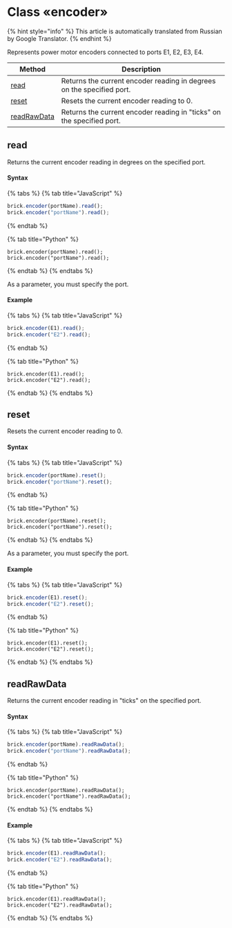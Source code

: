 # Class «encoder»

{% hint style="info" %}
This article is automatically translated from Russian by Google Translator.
{% endhint %}

Represents power motor encoders connected to ports E1, E2, E3, E4.

| Method                                      | Description                                                           |
| ------------------------------------------- | --------------------------------------------------------------------- |
| [read](class-encoder.md#read)               | Returns the current encoder reading in degrees on the specified port. |
| [reset](class-encoder.md#reset)             | Resets the current encoder reading to 0.                              |
| [readRawData](class-encoder.md#readrawdata) | Returns the current encoder reading in "ticks" on the specified port. |

## read

Returns the current encoder reading in degrees on the specified port.

#### Syntax

{% tabs %}
{% tab title="JavaScript" %}
```javascript
brick.encoder(portName).read();
brick.encoder("portName").read();
```
{% endtab %}

{% tab title="Python" %}
```
brick.encoder(portName).read();
brick.encoder("portName").read();
```
{% endtab %}
{% endtabs %}

As a parameter, you must specify the port.

#### Example

{% tabs %}
{% tab title="JavaScript" %}
```javascript
brick.encoder(E1).read();
brick.encoder("E2").read();
```
{% endtab %}

{% tab title="Python" %}
```
brick.encoder(E1).read();
brick.encoder("E2").read();
```
{% endtab %}
{% endtabs %}

## reset

Resets the current encoder reading to 0.

#### Syntax

{% tabs %}
{% tab title="JavaScript" %}
```javascript
brick.encoder(portName).reset();
brick.encoder("portName").reset();
```
{% endtab %}

{% tab title="Python" %}
```
brick.encoder(portName).reset();
brick.encoder("portName").reset();
```
{% endtab %}
{% endtabs %}

As a parameter, you must specify the port.

#### Example

{% tabs %}
{% tab title="JavaScript" %}
```javascript
brick.encoder(E1).reset();
brick.encoder("E2").reset();
```
{% endtab %}

{% tab title="Python" %}
```
brick.encoder(E1).reset();
brick.encoder("E2").reset();
```
{% endtab %}
{% endtabs %}

## readRawData

Returns the current encoder reading in "ticks" on the specified port.

#### Syntax

{% tabs %}
{% tab title="JavaScript" %}
```javascript
brick.encoder(portName).readRawData();
brick.encoder("portName").readRawData();
```
{% endtab %}

{% tab title="Python" %}
```
brick.encoder(portName).readRawData();
brick.encoder("portName").readRawData();
```
{% endtab %}
{% endtabs %}

#### Example

{% tabs %}
{% tab title="JavaScript" %}
```javascript
brick.encoder(E1).readRawData();
brick.encoder("E2").readRawData();
```
{% endtab %}

{% tab title="Python" %}
```
brick.encoder(E1).readRawData();
brick.encoder("E2").readRawData();
```
{% endtab %}
{% endtabs %}
